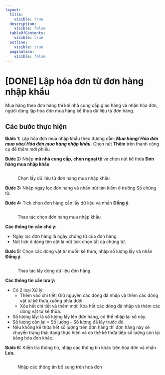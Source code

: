 ```yaml
---
layout:
  title:
    visible: true
  description:
    visible: false
  tableOfContents:
    visible: true
  outline:
    visible: true
  pagination:
    visible: false
---
```


# \[DONE] Lập hóa đơn từ đơn hàng nhập khẩu

Mua hàng theo đơn hàng thì khi nhà cung cấp giao hàng và nhận hóa đơn, người dùng lập hóa đơn mua hàng kế thừa dữ liệu từ đơn hàng.

## Các bước thực hiện

**Bước 1:** Lập hóa đơn mua nhập khẩu theo đường dẫn: _**Mua hàng/ Hóa đơn mua vào/ Hóa đơn mua hàng nhập khẩu.**_ Chọn nút **Thêm**  trên thanh công cụ để thêm mới phiếu

**Bước 2:** Nhập **mã nhà cung cấp**, **chọn ngoại tệ** và chọn nút kế thừa **Đơn hàng mua nhập khẩu**

<figure><img src="../../.gitbook/assets/mua hàng nk 1 (1).png" alt=""><figcaption><p>Chọn lấy dữ liệu từ đơn hàng mua nhập khẩu</p></figcaption></figure>

**Bước 3:** Nhập ngày lọc đơn hàng và nhấn nút tìm kiếm ở trường Số chứng từ.

**Bước 4:** Tick chọn đơn hàng cần lấy dữ liệu và nhấn **Đồng ý**.

<figure><img src="../../.gitbook/assets/mua hàng nk2.png" alt=""><figcaption><p>Thao tác chọn đơn hàng mua nhập khẩu</p></figcaption></figure>

**Các thông tin cần chú ý:**

* Ngày lọc đơn hàng là ngày chứng từ của đơn hàng.
* Nút tick ở dòng tên cột là nút tick chọn tất cả chứng từ.

**Bước 5:** Chọn các dòng vật tư muốn kế thừa, nhập số lượng lấy và nhấn **Đồng ý**.

<figure><img src="../../.gitbook/assets/mua hàng nk3.png" alt=""><figcaption><p>Thao tác lấy dòng dữ liệu đơn hàng</p></figcaption></figure>

**Các thông tin cần lưu ý:**

* Có 2 loại Xử lý:
  * Thêm vào chi tiết: Giữ nguyên các dòng đã nhập và thêm các dòng vật tư kế thừa xuống phía dưới.
  * Xóa hết chi tiết và thêm mới: Xóa hết các dòng đã nhập và thêm các dòng vật tư kế thừa.
* Số lượng lấy: là số lượng lấy lên đơn hàng, có thể nhập lại số này.&#x20;
* Số lượng còn lại = Số lượng - Số lượng đã lấy trước đó.&#x20;
* Nếu không kế thừa hết số lượng trên đơn hàng thì đơn hàng này sẽ chuyển trạng thái đang thực hiện và có thể kế thừa tiếp số lượng còn lại bằng hóa đơn khác.

**Bước 6:** Kiểm tra thông tin, nhập các thông tin khác trên hóa đơn và nhấn **Lưu.**

<figure><img src="../../.gitbook/assets/mua hàng nk4.png" alt=""><figcaption><p>Nhập các thông tin bổ sung trên hoá đơn</p></figcaption></figure>
